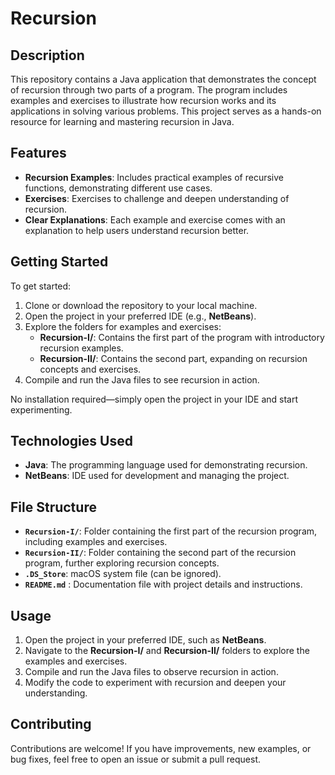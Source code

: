 # **Recursion**

## **Description**

This repository contains a Java application that demonstrates the concept of recursion through two parts of a program. The program includes examples and exercises to illustrate how recursion works and its applications in solving various problems. This project serves as a hands-on resource for learning and mastering recursion in Java.

## **Features**

- **Recursion Examples**: Includes practical examples of recursive functions, demonstrating different use cases.
- **Exercises**: Exercises to challenge and deepen understanding of recursion.
- **Clear Explanations**: Each example and exercise comes with an explanation to help users understand recursion better.

## **Getting Started**

To get started:

1. Clone or download the repository to your local machine.
2. Open the project in your preferred IDE (e.g., **NetBeans**).
3. Explore the folders for examples and exercises:
   - **Recursion-I/**: Contains the first part of the program with introductory recursion examples.
   - **Recursion-II/**: Contains the second part, expanding on recursion concepts and exercises.
4. Compile and run the Java files to see recursion in action.

No installation required—simply open the project in your IDE and start experimenting.

## **Technologies Used**

- **Java**: The programming language used for demonstrating recursion.
- **NetBeans**: IDE used for development and managing the project.

## **File Structure**

- **`Recursion-I/`**: Folder containing the first part of the recursion program, including examples and exercises.
- **`Recursion-II/`**: Folder containing the second part of the recursion program, further exploring recursion concepts.
- **`.DS_Store`**: macOS system file (can be ignored).
- **`README.md`** : Documentation file with project details and instructions.

## **Usage**

1. Open the project in your preferred IDE, such as **NetBeans**.
2. Navigate to the **Recursion-I/** and **Recursion-II/** folders to explore the examples and exercises.
3. Compile and run the Java files to observe recursion in action.
4. Modify the code to experiment with recursion and deepen your understanding.

## **Contributing**

Contributions are welcome! If you have improvements, new examples, or bug fixes, feel free to open an issue or submit a pull request.
